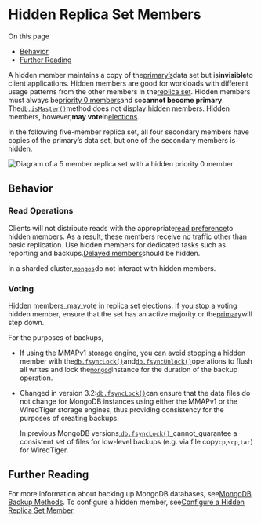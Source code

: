 # Hidden Replica Set Members

On this page

* [Behavior](https://docs.mongodb.com/manual/core/replica-set-hidden-member/#behavior)
* [Further Reading](https://docs.mongodb.com/manual/core/replica-set-hidden-member/#further-reading)

A hidden member maintains a copy of the[primary’s](https://docs.mongodb.com/manual/reference/glossary/#term-primary)data set but is**invisible**to client applications. Hidden members are good for workloads with different usage patterns from the other members in the[replica set](https://docs.mongodb.com/manual/reference/glossary/#term-replica-set). Hidden members must always be[priority 0 members](https://docs.mongodb.com/manual/core/replica-set-priority-0-member/#replica-set-secondary-only-members)and so**cannot become primary**. The[`db.isMaster()`](https://docs.mongodb.com/manual/reference/method/db.isMaster/#db.isMaster)method does not display hidden members. Hidden members, however,**may vote**in[elections](https://docs.mongodb.com/manual/core/replica-set-elections/#replica-set-elections).

In the following five-member replica set, all four secondary members have copies of the primary’s data set, but one of the secondary members is hidden.

![](https://docs.mongodb.com/manual/_images/replica-set-hidden-member.bakedsvg.svg "Diagram of a 5 member replica set with a hidden priority 0 member.")

## Behavior

### Read Operations

Clients will not distribute reads with the appropriate[read preference](https://docs.mongodb.com/manual/core/read-preference/)to hidden members. As a result, these members receive no traffic other than basic replication. Use hidden members for dedicated tasks such as reporting and backups.[Delayed members](https://docs.mongodb.com/manual/core/replica-set-delayed-member/)should be hidden.

In a sharded cluster,[`mongos`](https://docs.mongodb.com/manual/reference/program/mongos/#bin.mongos)do not interact with hidden members.

### Voting

Hidden members_may_vote in replica set elections. If you stop a voting hidden member, ensure that the set has an active majority or the[primary](https://docs.mongodb.com/manual/reference/glossary/#term-primary)will step down.

For the purposes of backups,

* If using the MMAPv1 storage engine, you can avoid stopping a hidden member with the[`db.fsyncLock()`](https://docs.mongodb.com/manual/reference/method/db.fsyncLock/#db.fsyncLock)and[`db.fsyncUnlock()`](https://docs.mongodb.com/manual/reference/method/db.fsyncUnlock/#db.fsyncUnlock)operations to flush all writes and lock the[`mongod`](https://docs.mongodb.com/manual/reference/program/mongod/#bin.mongod)instance for the duration of the backup operation.

* Changed in version 3.2:[`db.fsyncLock()`](https://docs.mongodb.com/manual/reference/method/db.fsyncLock/#db.fsyncLock)can ensure that the data files do not change for MongoDB instances using either the MMAPv1 or the WiredTiger storage engines, thus providing consistency for the purposes of creating backups.

  In previous MongoDB versions,[`db.fsyncLock()`](https://docs.mongodb.com/manual/reference/method/db.fsyncLock/#db.fsyncLock)_cannot_guarantee a consistent set of files for low-level backups \(e.g. via file copy`cp`,`scp`,`tar`\) for WiredTiger.

## Further Reading

For more information about backing up MongoDB databases, see[MongoDB Backup Methods](https://docs.mongodb.com/manual/core/backups/). To configure a hidden member, see[Configure a Hidden Replica Set Member](https://docs.mongodb.com/manual/tutorial/configure-a-hidden-replica-set-member/).

